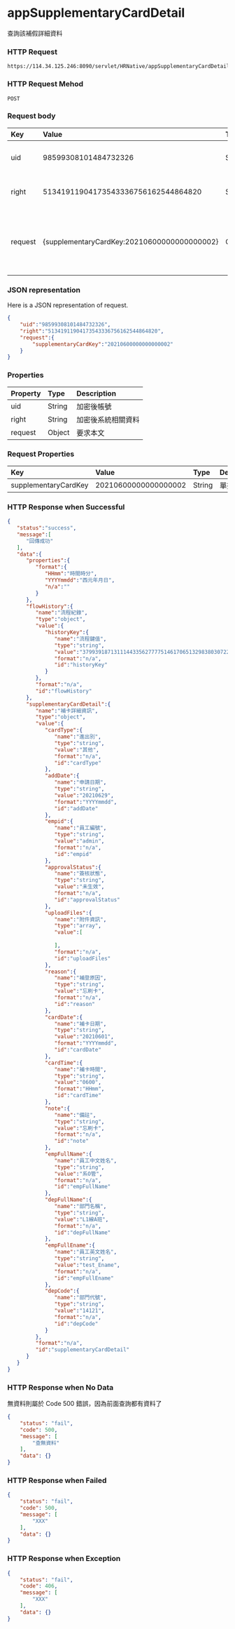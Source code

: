 # appSupplementaryCardDetail
查詢該補假詳細資料

### HTTP Request
```
https://114.34.125.246:8090/servlet/HRNative/appSupplementaryCardDetail
```

### HTTP Request Mehod
```
POST
```

### Request body
| Key | Value | Type | Description |
|:----------|:-------------|:-----|:------------|
| uid | 98599308101484732326 | String | 需透過appLogin取得
| right | 51341911904173543336756162544864820 | String | 需透過appLogin取得 |
| request | {supplementaryCardKey:20210600000000000002} | Object | 查詢條件(依據使用者所選擇要查看的假單單號及畫面上的員工編號)

### JSON representation
Here is a JSON representation of request.
```json
{
    "uid":"98599308101484732326",
    "right":"51341911904173543336756162544864820",
    "request":{
        "supplementaryCardKey":"20210600000000000002"
    }
}
```

### Properties
| Property | Type | Description |
|:---------|:-----|:------------|
| uid   | String | 加密後帳號 |
| right | String | 加密後系統相關資料 |
| request | Object | 要求本文 |

### Request Properties
| Key | Value | Type | Description | Required | Format |
|:----------|:-------------|:-----|:------------|:------------|:------------|
| supplementaryCardKey | 20210600000000000002 | String | 單據編號 | Y | n/a |

### HTTP Response when Successful
```json
{
   "status":"success",
   "message":[
      "回傳成功"
   ],
   "data":{
      "properties":{
         "format":{
            "HHmm":"時間時分",
            "YYYYmmdd":"西元年月日",
            "n/a":""
         }
      },
      "flowHistory":{
         "name":"流程紀錄",
         "type":"object",
         "value":{
            "historyKey":{
               "name":"流程鍵值",
               "type":"string",
               "value":"3799391871311144335627777514617065132983803072298167159419265428929297071709253604564753867957635073218731940934947702912904196297242807",
               "format":"n/a",
               "id":"historyKey"
            }
         },
         "format":"n/a",
         "id":"flowHistory"
      },
      "supplementaryCardDetail":{
         "name":"補卡詳細資訊",
         "type":"object",
         "value":{
            "cardType":{
               "name":"進出別",
               "type":"string",
               "value":"其他",
               "format":"n/a",
               "id":"cardType"
            },
            "addDate":{
               "name":"申請日期",
               "type":"string",
               "value":"20210629",
               "format":"YYYYmmdd",
               "id":"addDate"
            },
            "empid":{
               "name":"員工編號",
               "type":"string",
               "value":"admin",
               "format":"n/a",
               "id":"empid"
            },
            "approvalStatus":{
               "name":"簽核狀態",
               "type":"string",
               "value":"未生效",
               "format":"n/a",
               "id":"approvalStatus"
            },
            "uploadFiles":{
               "name":"附件資訊",
               "type":"array",
               "value":[
                  
               ],
               "format":"n/a",
               "id":"uploadFiles"
            },
            "reason":{
               "name":"補登原因",
               "type":"string",
               "value":"忘刷卡",
               "format":"n/a",
               "id":"reason"
            },
            "cardDate":{
               "name":"補卡日期",
               "type":"string",
               "value":"20210601",
               "format":"YYYYmmdd",
               "id":"cardDate"
            },
            "cardTime":{
               "name":"補卡時間",
               "type":"string",
               "value":"0600",
               "format":"HHmm",
               "id":"cardTime"
            },
            "note":{
               "name":"備註",
               "type":"string",
               "value":"忘刷卡",
               "format":"n/a",
               "id":"note"
            },
            "empFullName":{
               "name":"員工中文姓名",
               "type":"string",
               "value":"系O管",
               "format":"n/a",
               "id":"empFullName"
            },
            "depFullName":{
               "name":"部門名稱",
               "type":"string",
               "value":"L1線A班",
               "format":"n/a",
               "id":"depFullName"
            },
            "empFullEname":{
               "name":"員工英文姓名",
               "type":"string",
               "value":"test_Ename",
               "format":"n/a",
               "id":"empFullEname"
            },
            "depCode":{
               "name":"部門代號",
               "type":"string",
               "value":"14121",
               "format":"n/a",
               "id":"depCode"
            }
         },
         "format":"n/a",
         "id":"supplementaryCardDetail"
      }
   }
}
```

### HTTP Response when No Data 
無資料則屬於 Code 500 錯誤，因為前面查詢都有資料了
```json
{
    "status": "fail",
    "code": 500,
    "message": [
        "查無資料"
    ],
    "data": {}
}
```

### HTTP Response when Failed
```json
{
    "status": "fail",
    "code": 500,
    "message": [
        "XXX"
    ],
    "data": {}
}
```

### HTTP Response when Exception
```json
{
    "status": "fail",
    "code": 406,
    "message": [
        "XXX"
    ],
    "data": {}
}
```
